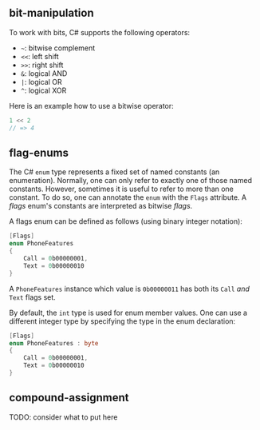 ## bit-manipulation

To work with bits, C# supports the following operators:

- `~`: bitwise complement
- `<<`: left shift
- `>>`: right shift
- `&`: logical AND
- `|`: logical OR
- `^`: logical XOR

Here is an example how to use a bitwise operator:

```csharp
1 << 2
// => 4
```

## flag-enums

The C# `enum` type represents a fixed set of named constants (an enumeration). Normally, one can only refer to exactly one of those named constants. However, sometimes it is useful to refer to more than one constant. To do so, one can annotate the `enum` with the `Flags` attribute. A _flags_ enum's constants are interpreted as bitwise _flags_.

A flags enum can be defined as follows (using binary integer notation):

```csharp
[Flags]
enum PhoneFeatures
{
    Call = 0b00000001,
    Text = 0b00000010
}
```

A `PhoneFeatures` instance which value is `0b00000011` has both its `Call` _and_ `Text` flags set.

By default, the `int` type is used for enum member values. One can use a different integer type by specifying the type in the enum declaration:

```csharp
[Flags]
enum PhoneFeatures : byte
{
    Call = 0b00000001,
    Text = 0b00000010
}
```

## compound-assignment

TODO: consider what to put here
